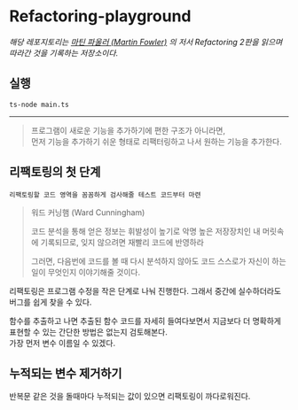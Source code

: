 # Refactoring-playground

*해당 레포지토리는 [마틴 파울러 (Martin Fowler)](https://ko.wikipedia.org/wiki/마틴_파울러) 의 저서 Refactoring 2판을 읽으며 따라간 것을 기록하는 저장소이다.*

## 실행
```shell
ts-node main.ts
```

---

> 프로그램이 새로운 기능을 추가하기에 편한 구조가 아니라면,  
> 먼저 기능을 추가하기 쉬운 형태로 리팩터링하고 나서 원하는 기능을 추가한다.

## 리팩토링의 첫 단계
```text
리팩토링할 코드 영역을 꼼꼼하게 검사해줄 테스트 코드부터 마련
```

> 워드 커닝햄 (Ward Cunningham)
> 
> 코드 분석을 통해 얻은 정보는 휘발성이 높기로 악명 높은 저장장치인 내 머릿속에 기록되므로, 잊지 않으려면 재빨리 코드에 반영하라
> 
> 그러면, 다음번에 코드를 볼 때 다시 분석하지 않아도 코드 스스로가 자신이 하는 일이 무엇인지 이야기해줄 것이다.

리팩토링은 프로그램 수정을 작은 단계로 나눠 진행한다. 그래서 중간에 실수하더라도 버그를 쉽게 찾을 수 있다.

함수를 추출하고 나면 추출된 함수 코드를 자세히 들여다보면서 지금보다 더 명확하게 표현할 수 있는 간단한 방법은 없는지 검토해본다.  
가장 먼저 변수 이름일 수 있겠다.

## 누적되는 변수 제거하기

반복문 같은 것을 돌때마다 누적되는 값이 있으면 리팩토링이 까다로워진다.  